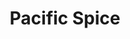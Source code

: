 ---
layout: place
title: "Pacific Spice"
permalink: /georgia/acworth/pacific-spice.html
stateAbbr: GA
stateName: Georgia
cityName: Acworth
place_id: ChIJQTJ-2HRH9YgRdlmT_gsRaIM
photos:
  - name: >-
      places/ChIJQTJ-2HRH9YgRdlmT_gsRaIM/photos/AUy1YQ0k2J33JxA1_lSiHGzrp3WRiCvGOC1_XAqejjduIutwx-jM-2m-byp5A7X3cYJs2fBcVtZflsE0Z5BrECkO5RcySZfHe2FbB1VinI3t647j3ARGUV8qranaZduCX-anAvOSSNxhKU6WJEIv_OxC_lmXpeylrqbf9CTtrG6LEIYrhPrIQGtPMHfNo32FD-pgmXKfH9YUCq9bp8XiHCIU_1ldOmZyAaoAed3BXMOtSVKf9zK0c3oIqpHQrVeTPeCOP9WS9MJ39BwBLevsQfPVVxDEhNlFqs2AC4RB-0umzEt4ag
    widthPx: 4032
    heightPx: 3024
    authorAttributions:
      - displayName: Pacific Spice
        uri: https://maps.google.com/maps/contrib/108830046918895748705
        photoUri: >-
          https://lh3.googleusercontent.com/a-/ALV-UjWZCQLg3rrzItSi24-qC50Upg2QHvD69lQWQAlIm47vNUKyOAk=s100-p-k-no-mo
    flagContentUri: >-
      https://www.google.com/local/imagery/report/?cb_client=maps_api_places.places_api&image_key=!1e10!2sAF1QipPo4YsN6RJDufz4yZJzkyWuFxtXWfha3uB-SRjp&hl=en-US
    googleMapsUri: >-
      https://www.google.com/maps/place//data=!3m4!1e2!3m2!1sAF1QipPo4YsN6RJDufz4yZJzkyWuFxtXWfha3uB-SRjp!2e10!4m2!3m1!1s0x88f54774d87e3241:0x8368110bfe935976
  - name: >-
      places/ChIJQTJ-2HRH9YgRdlmT_gsRaIM/photos/AUy1YQ3A5RXCfX80Qc3SIjhHqq7d95YkPAQ8P6_RFv3gM8bNLdKtFMRWcfd9qQ0oh7dJc5_slIRO6jwHV76gOgEUMEtTJTkhG5ju-f1w-KLhhdrZVioxzwAQ9giQczAtvvLYxkPMSi0MxzJF_NNmI5mdvg-sGkWduL2VLLYvtlX1mueiCrEIKm1Z1XA_a2yQlrhIf9gGtwmS7ZhxpUBf8oLJlTBwVhoOKLFO521QLhi0aYmJS3OYpD6ZNcxLABmzmV3Mm10_qGjei4grKzI30YCqxXVQ7J6MSooyK_o6_p7n92Pa1Q
    widthPx: 1439
    heightPx: 1800
    authorAttributions:
      - displayName: Pacific Spice
        uri: https://maps.google.com/maps/contrib/108830046918895748705
        photoUri: >-
          https://lh3.googleusercontent.com/a-/ALV-UjWZCQLg3rrzItSi24-qC50Upg2QHvD69lQWQAlIm47vNUKyOAk=s100-p-k-no-mo
    flagContentUri: >-
      https://www.google.com/local/imagery/report/?cb_client=maps_api_places.places_api&image_key=!1e10!2sAF1QipNBoHmfuyb13rsZWmbx8pXqEAEmWV_5JfdhKDpJ&hl=en-US
    googleMapsUri: >-
      https://www.google.com/maps/place//data=!3m4!1e2!3m2!1sAF1QipNBoHmfuyb13rsZWmbx8pXqEAEmWV_5JfdhKDpJ!2e10!4m2!3m1!1s0x88f54774d87e3241:0x8368110bfe935976
  - name: >-
      places/ChIJQTJ-2HRH9YgRdlmT_gsRaIM/photos/AUy1YQ2PjFCvty57uZjzgrq_Mjk1AH23B1mIYlQU1zCdzfYqeStRcwCBiPrVYQLf2Qzik0CwVZDHF0cnof26zKRpfZ6vIkXrKGSWgd_wFL4-GiRBHLWJO6cT42NpcLEL9h-sh2tD7wr7awzG73vNdC6jaPpU3IkG6a8Byuen0rZe7pt-H-I2qxWJPAvcz05frrR1N0REahjQc7a6Ou-loL9ei5s1_L__63C7ZofV5go9utOK5dy403e6oatcgBGMpUmmL_wubpkyrOOMKQBTxYZX5GOygqJKnzD0s0wLqcCCNIlNdy_xupBWR6IPyG6yjG_bJDIyYG9Nt9NRPI0RNDRqG8jgjf2adwVUYAsOYxaEPA5qLWPgNltuLx11hp4Tt9VWmDkSoeoYTa2O-EM8K5r0bbvXHj1auQm97YC74E7k_y3VKsudNCN_jj-hX9tC3sea
    widthPx: 4000
    heightPx: 3000
    authorAttributions:
      - displayName: Joseph Lambert
        uri: https://maps.google.com/maps/contrib/102426958790146784947
        photoUri: >-
          https://lh3.googleusercontent.com/a-/ALV-UjXmeJoWb028pqa6yC_SaMm1MJANE8fo-Vjvt9teH6mxT02tr0V7=s100-p-k-no-mo
    flagContentUri: >-
      https://www.google.com/local/imagery/report/?cb_client=maps_api_places.places_api&image_key=!1e10!2sCIABIhAF0Be_QAfWAGevmO4ADe-I&hl=en-US
    googleMapsUri: >-
      https://www.google.com/maps/place//data=!3m4!1e2!3m2!1sCIABIhAF0Be_QAfWAGevmO4ADe-I!2e10!4m2!3m1!1s0x88f54774d87e3241:0x8368110bfe935976
  - name: >-
      places/ChIJQTJ-2HRH9YgRdlmT_gsRaIM/photos/AUy1YQ3s9mLDse5_w277skyybQSLAoN0Dod9R7dPLLrjl8ZagknH8Cvhu7v66lefniNb4NUrAtXLZFKNnZyJwC8Ch-7WNwOn42pMQ8RUpwjkGXsjVOiVWw9YAaJkyqGdJnbzYvi6keZcw7tryjzP4lpAdEiPSLb-ClMv2yyzv0n588S-6EPXkr6fx3q-71ijjOVARn2EzilfZRwAiGiPTatNBJntLBA__7-N2L1VL_XAEHY5g-9uy9JwQ3JiGb98GC5uyjKodqqX42sod-dNShZZrqcmNXvpnkXXGrRPMQIYzlMafSaxIP09_KBkc6kHGWaJe0Tc2T5YkOH8JvUqfsIk_jldcLFuAqIR44UM9Ul-XgiSOI6cH2DQjTHS4RJY_Ioy7l5NOtX1OmsDQoqZXWFsjVzWf77NGBDUjLVuEuXxaSMhLtz6
    widthPx: 4000
    heightPx: 3000
    authorAttributions:
      - displayName: Joseph Lambert
        uri: https://maps.google.com/maps/contrib/102426958790146784947
        photoUri: >-
          https://lh3.googleusercontent.com/a-/ALV-UjXmeJoWb028pqa6yC_SaMm1MJANE8fo-Vjvt9teH6mxT02tr0V7=s100-p-k-no-mo
    flagContentUri: >-
      https://www.google.com/local/imagery/report/?cb_client=maps_api_places.places_api&image_key=!1e10!2sCIHM0ogKEICAgICFvMrflAE&hl=en-US
    googleMapsUri: >-
      https://www.google.com/maps/place//data=!3m4!1e2!3m2!1sCIHM0ogKEICAgICFvMrflAE!2e10!4m2!3m1!1s0x88f54774d87e3241:0x8368110bfe935976
  - name: >-
      places/ChIJQTJ-2HRH9YgRdlmT_gsRaIM/photos/AUy1YQ3U1RonM2h3Q8nTe-We57N8EH8NqhOtRkVzhVoc4Ca3P-cGMVsYQDgZKMYj6Qe8ncs3dZLGTT_MNSgclrLieJPLYsQd3Q3_WZBD2rzryygQ-sjd53RVPOh1hYTCdX5fef33H8fXwgZ8RfcCE0ZF4V0S3X9MoEe1pBK7GhNwxYgfquUikLcHnXVTHRi1gGvbmLEgxkmoOrwQTPXeVO6yTEeLSKNDhQCx2_TKYuiGbKbTGVIgui1OeJHNSX0pljFsdJVq3bplgpsJccdk0Z3m1tmo0chSgALB9D39PEFnIQhWTA
    widthPx: 1439
    heightPx: 1800
    authorAttributions:
      - displayName: Pacific Spice
        uri: https://maps.google.com/maps/contrib/108830046918895748705
        photoUri: >-
          https://lh3.googleusercontent.com/a-/ALV-UjWZCQLg3rrzItSi24-qC50Upg2QHvD69lQWQAlIm47vNUKyOAk=s100-p-k-no-mo
    flagContentUri: >-
      https://www.google.com/local/imagery/report/?cb_client=maps_api_places.places_api&image_key=!1e10!2sAF1QipPgujGU1y7fgIHmzx_RK5uovEZuVx0SxemVoKM7&hl=en-US
    googleMapsUri: >-
      https://www.google.com/maps/place//data=!3m4!1e2!3m2!1sAF1QipPgujGU1y7fgIHmzx_RK5uovEZuVx0SxemVoKM7!2e10!4m2!3m1!1s0x88f54774d87e3241:0x8368110bfe935976
  - name: >-
      places/ChIJQTJ-2HRH9YgRdlmT_gsRaIM/photos/AUy1YQ2l7B8R4ZuUB08vVaoTFWVAsnAFvbuves4jkWAX7AyCyLWl5H5SHeJYKvORzjKttZJM-Xmf1XB1o8iAlrHoOIhMYPO2y-oT58a_B_bizxA_iqjI6nzM_BD_nbUfilxALE4M52meSO8oWQmu3mlbINdJa9-S2YnGMPuAYr9NG8ZIClsscBKf5WEjV92cZW7OIOzA9JdQMRnHQBfdhrGVYdh7J2pSBrDevkF1ykLTgTbfcrBPO2AvjW9AOcXoUCSnxccJXP56blla0roTPCM4GpW4FNnmpV6ELNF3KlHJavnrPmsy-O8PfEO5Vrk6Hcrf-K9pGuQVknAnLWC8KQhJVke6TCR8qkH6nPiRIh660Jf5mTq1NWh3_7WgJJ8H3P6XSC7Ea1GJ1u9FUbNue8gcSSKaptjwwdlwizIy9VWdmxyLaA
    widthPx: 3120
    heightPx: 4160
    authorAttributions:
      - displayName: Shanice Briscoe
        uri: https://maps.google.com/maps/contrib/108444620764679754521
        photoUri: >-
          https://lh3.googleusercontent.com/a-/ALV-UjVtYekpC4zZP7gu42tJMqdbfY9Jrwkvvr4i2dBC9vD3oQv7o7o=s100-p-k-no-mo
    flagContentUri: >-
      https://www.google.com/local/imagery/report/?cb_client=maps_api_places.places_api&image_key=!1e10!2sCIHM0ogKEICAgICF9YmQGQ&hl=en-US
    googleMapsUri: >-
      https://www.google.com/maps/place//data=!3m4!1e2!3m2!1sCIHM0ogKEICAgICF9YmQGQ!2e10!4m2!3m1!1s0x88f54774d87e3241:0x8368110bfe935976
  - name: >-
      places/ChIJQTJ-2HRH9YgRdlmT_gsRaIM/photos/AUy1YQ0FasJpKfOuuNF-WFry8sBk7GL6dN8JGXpzlEJRKyaFku_ywsFe64HAHMBLKV2WSOTcMO_67cvDSbenHNmbCVisIbP-n7CTeFchYOcaK9l0wDa7-y-AWAJY5e5MQlpjxygW3-Od-Ch2oPIEYVuiPGGbarvQXna15xtGULw6XJiYzPZjrHa1iAR6V58_BftmHsalevqZyfZb3CvWn_I9aayKB1277S-ngatRSY885Uz4VnH6We8kKAZcA_N0mxplrjSWiew_GlHEBsWdJ2bNLH3hqgBfvCN53SOlwkiBAlJE-jQcWyTK8uTiMNVT6VA2eI0Y5dJIaRSTCeDeJt4yMwLLa66W5WugHgbJ4JJu8MkByUYGMqdZ9j0HWW_JG7rZM-rm6Vs9MVw0w4Ryjb5caSABI2WTACa8GjGpnAQqNA
    widthPx: 3000
    heightPx: 4000
    authorAttributions:
      - displayName: Amanda Pilcher Currie
        uri: https://maps.google.com/maps/contrib/104714521645333637463
        photoUri: >-
          https://lh3.googleusercontent.com/a-/ALV-UjVeh416_ocUwZgeghXNuVKizkb7NCCEypCATqEX_g0lJ3PGC_0_sQ=s100-p-k-no-mo
    flagContentUri: >-
      https://www.google.com/local/imagery/report/?cb_client=maps_api_places.places_api&image_key=!1e10!2sCIHM0ogKEICAgIC9vpO8fA&hl=en-US
    googleMapsUri: >-
      https://www.google.com/maps/place//data=!3m4!1e2!3m2!1sCIHM0ogKEICAgIC9vpO8fA!2e10!4m2!3m1!1s0x88f54774d87e3241:0x8368110bfe935976
  - name: >-
      places/ChIJQTJ-2HRH9YgRdlmT_gsRaIM/photos/AUy1YQ0LJpA71vBpCMSjmvnQ-9w5JLIlkhUtVtpWNHSN6H-EXC8K6nsW6Q19Vzw8s8bCcBMJB8jBYZ73QXUnKrX39lamAps-Bur0hLGrp2syfTJerFnWBRl7Nz2ZbRXNol17qr-h11rVlruBRza7yUFErJOTRjkiAz2efpWu5si0pQPbTZahVY126b_O98epKZ4RP5tB3Uqcggu-9ZbxzsPJTZJRQi7-OjFqqNbo5hVNGcDvM10KbKaIHxcVJoNA9bjoJtntloilXZY9F0uRS0tVATiz1czt-Z6NljWmULkMxTQd3VjXnTKzyve6gHdOhVQ15dRuiDIAGWqB0_0-ZCTi3Tn1vb3DgUW-U60l4tYLGBkpCuOhX04Y1mKuLdj2OCMRSYpWb6MHKkv1nv-gUCGoL5sWdJTHxF0sU940-EJSlRIfVA
    widthPx: 4032
    heightPx: 3024
    authorAttributions:
      - displayName: Alex McCarthy
        uri: https://maps.google.com/maps/contrib/102819889452785545933
        photoUri: >-
          https://lh3.googleusercontent.com/a-/ALV-UjX8HUhUq4D5Y03DA9bKueZ2k7qGb7OstW4gCXdjXaLPhOnEA9cq4A=s100-p-k-no-mo
    flagContentUri: >-
      https://www.google.com/local/imagery/report/?cb_client=maps_api_places.places_api&image_key=!1e10!2sCIHM0ogKEICAgIDEmru0Pw&hl=en-US
    googleMapsUri: >-
      https://www.google.com/maps/place//data=!3m4!1e2!3m2!1sCIHM0ogKEICAgIDEmru0Pw!2e10!4m2!3m1!1s0x88f54774d87e3241:0x8368110bfe935976
  - name: >-
      places/ChIJQTJ-2HRH9YgRdlmT_gsRaIM/photos/AUy1YQ2Ov8oY518l3DwTzYO6bRDPP-_nQwwBRwGbnbBAzMqWAev-5bOVEtDsH5H9UpULWFAnvfDbTByuK_tbqcc5yu3MyOcHcQ84OIfVrrN4hZL37dDqkuK4mtBqdCKYCb2HWqv34KxLtkfrg6OSh234H7snCmLnA5BW6RqN6khSk6MrnPryKYdtnFcAD0WuruBB1l2p3LyiSa03Y3OUqOxxK5VQTFlwj6A4bvy8XrnnY4BSTSWJzoCb-z_g0G70a6dM76W84ahJhktlYnW4u93YmAZsdTNyZbDnTFcRE1sTgn2XRjKX0doo8khuCrMcsHZGU_lDcb1zCd_eDX6smTeu6dOoLUCDq2jYm-uE0KHzczVHayaRjMHfV8cEE2Utg3FghEEL7GQpgaBB-5N_we2fPVxTz6hjRN6g8U2VJ4FKymRM2g
    widthPx: 3464
    heightPx: 4618
    authorAttributions:
      - displayName: David
        uri: https://maps.google.com/maps/contrib/108736994850456643558
        photoUri: >-
          https://lh3.googleusercontent.com/a/ACg8ocICiHR7x05i1h3Cx3V49Jn5hc2UVdpNBjIKuolEyu1nLjfpCA=s100-p-k-no-mo
    flagContentUri: >-
      https://www.google.com/local/imagery/report/?cb_client=maps_api_places.places_api&image_key=!1e10!2sCIHM0ogKEICAgIDV26PuPw&hl=en-US
    googleMapsUri: >-
      https://www.google.com/maps/place//data=!3m4!1e2!3m2!1sCIHM0ogKEICAgIDV26PuPw!2e10!4m2!3m1!1s0x88f54774d87e3241:0x8368110bfe935976
  - name: >-
      places/ChIJQTJ-2HRH9YgRdlmT_gsRaIM/photos/AUy1YQ2BXCJ4LHsJlZtLh7oKwdpqaXvleFDdF0TT2SRD_v-m11G3bSXO6JzI41MSv7TwMKinMYHbjb0Juf2BLkC5lKxEt8eKLfXmeKmO_vOPkBeeKBaltuZ0JPCbE9UIRxEiWp6zLir5kQoo9EtdEnyor_GTaVhPEAUBpHkJRC9cFjBO5m2UclfvuIG4Vo72Ez6KLoDPn7PUeY2ZT9pgfAJZ_i7XU_ZKTD_B7XMaVVNXwxTx_rgDCVwXTNrg3u2byq_qVz29UIvDA5vcRbo9qoV_Xq18XH6cDOMgGq0R6Ao5lmO4zKv7PTa32NtbSwSAVozt9v4MgG3nLDCjbWJxVhH_mWYQm7G-vAxv0d1u1QM9AIE55nXeJE4ECtXMpLLYmUSCxXmuT6hQULOIgpCVpYpwOKEoilQwfmfS3PTS1jEQT-aK-Q
    widthPx: 3024
    heightPx: 4032
    authorAttributions:
      - displayName: Christina Campbell
        uri: https://maps.google.com/maps/contrib/105265843531932169213
        photoUri: >-
          https://lh3.googleusercontent.com/a-/ALV-UjXgureqXn-cy2sNAUg3616hlKLom3VLs-4RTXrcKj32tgMfVP0V=s100-p-k-no-mo
    flagContentUri: >-
      https://www.google.com/local/imagery/report/?cb_client=maps_api_places.places_api&image_key=!1e10!2sCIHM0ogKEICAgIC2soWcLw&hl=en-US
    googleMapsUri: >-
      https://www.google.com/maps/place//data=!3m4!1e2!3m2!1sCIHM0ogKEICAgIC2soWcLw!2e10!4m2!3m1!1s0x88f54774d87e3241:0x8368110bfe935976
address: '6110 Cedarcrest Rd #310, Acworth, GA 30101, USA'
street: '6110 Cedarcrest Rd #310'
city: Acworth
state: GA
zip: '30101'
country: USA
neighborhood: null
latitude: '34.063449'
longitude: '-84.726481'
accessibility_options:
  wheelchairAccessibleParking: true
  wheelchairAccessibleEntrance: true
  wheelchairAccessibleRestroom: true
  wheelchairAccessibleSeating: true
business_status: OPERATIONAL
name: Pacific Spice
google_maps_links:
  directionsUri: >-
    https://www.google.com/maps/dir//''/data=!4m7!4m6!1m1!4e2!1m2!1m1!1s0x88f54774d87e3241:0x8368110bfe935976!3e0
  placeUri: https://maps.google.com/?cid=9468836959759849846
  writeAReviewUri: >-
    https://www.google.com/maps/place//data=!4m3!3m2!1s0x88f54774d87e3241:0x8368110bfe935976!12e1
  reviewsUri: >-
    https://www.google.com/maps/place//data=!4m4!3m3!1s0x88f54774d87e3241:0x8368110bfe935976!9m1!1b1
  photosUri: >-
    https://www.google.com/maps/place//data=!4m3!3m2!1s0x88f54774d87e3241:0x8368110bfe935976!10e5
primary_type: Sushi Restaurant
opening_hours:
  regular: null
  current: null
secondary_opening_hours:
  regular:
    weekdayDescriptions: null
    type: null
  current:
    weekdayDescriptions: null
    type: null
phone: null
price_level: null
price_range: null
rating: null
rating_count: 0
website: null
description: null
reviews: null
parking_options: null
payment_options: null
allow_dogs: null
curbside_pickup: null
delivery: null
dine_in: null
good_for_children: null
good_for_groups: null
good_for_sports: null
live_music: null
menu_for_children: null
outdoor_seating: null
reservable: null
restroom: null
serves_beer: null
serves_breakfast: null
serves_brunch: null
serves_cocktails: null
serves_coffee: null
serves_dinner: null
serves_dessert: null
serves_lunch: null
serves_vegetarian_food: null
serves_wine: null
takeout: null
slug: Pacific-Spice

---